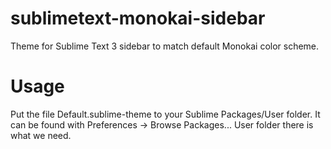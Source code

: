 sublimetext-monokai-sidebar
===========================

Theme for Sublime Text 3 sidebar to match default Monokai color scheme.

Usage
=====

Put the file Default.sublime-theme to your Sublime Packages/User folder. It can be found with Preferences -> Browse Packages... User folder there is what we need.